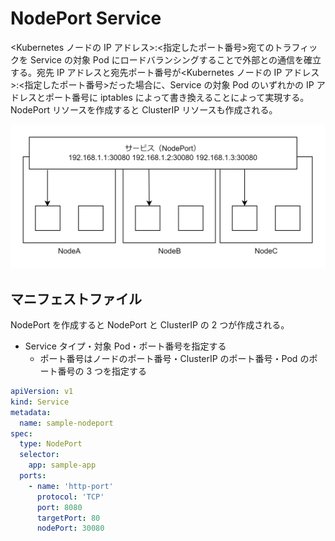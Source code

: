 # NodePort Service

<Kubernetes ノードの IP アドレス>:<指定したポート番号>宛てのトラフィックを Service の対象 Pod にロードバランシングすることで外部との通信を確立する。宛先 IP アドレスと宛先ポート番号が<Kubernetes ノードの IP アドレス>:<指定したポート番号>だった場合に、Service の対象 Pod のいずれかの IP アドレスとポート番号に iptables によって書き換えることによって実現する。  
NodePort リソースを作成すると ClusterIP リソースも作成される。

![NodePort](../image/NodePort.png)

## マニフェストファイル

NodePort を作成すると NodePort と ClusterIP の 2 つが作成される。

- Service タイプ・対象 Pod・ポート番号を指定する
  - ポート番号はノードのポート番号・ClusterIP のポート番号・Pod のポート番号の 3 つを指定する

```NodePort.yaml
apiVersion: v1
kind: Service
metadata:
  name: sample-nodeport
spec:
  type: NodePort
  selector:
    app: sample-app
  ports:
    - name: 'http-port'
      protocol: 'TCP'
      port: 8080
      targetPort: 80
      nodePort: 30080
```
